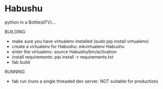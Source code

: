 # Habushu

python in a Bottle(dTV)...

BUILDING
 - make sure you have virtualenv installed (sudo pip install virtualenv)
 - create a virtualenv for Habushu: mkvirtualenv Habushu
 - enter the virtualenv: source Habushu/bin/activation
 - install requirements: pip install -r requirements.txt 
 - fab build

RUNNING
 - fab run (runs a single threaded dev server. NOT suitable for production)

